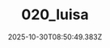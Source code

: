 ---
title: "020_luisa"
description: ""
image: "/uploads/photos/1761814249376-020_luisa.webp"
display: "/uploads/photos/1761814249376-020_luisa-display.webp"
thumbnail: "/uploads/photos/1761814249376-020_luisa-thumb.webp"
width: 4000
height: 6000
featured: false
date: 2025-10-30T08:50:49.383Z
order: 0
---